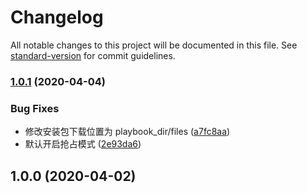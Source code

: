 # Changelog

All notable changes to this project will be documented in this file. See [standard-version](https://github.com/conventional-changelog/standard-version) for commit guidelines.

### [1.0.1](https://github.com/daixijun/ansible-role-keepalived/compare/v1.0.0...v1.0.1) (2020-04-04)


### Bug Fixes

* 修改安装包下载位置为 playbook_dir/files ([a7fc8aa](https://github.com/daixijun/ansible-role-keepalived/commit/a7fc8aa83e1a36554f1a8752472355b7af7454e8))
* 默认开启抢占模式 ([2e93da6](https://github.com/daixijun/ansible-role-keepalived/commit/2e93da691c65bbfd6ff0d5325dfe991d6e37d281))

## 1.0.0 (2020-04-02)
